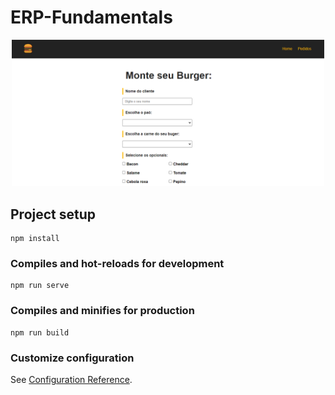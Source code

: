 # ERP-Fundamentals

 <div align="center">
    <img width="500px" src="public/readme.png" alt="make-your-burger" />
  </div>

## Project setup
```
npm install
```

### Compiles and hot-reloads for development
```
npm run serve
```

### Compiles and minifies for production
```
npm run build
```

### Customize configuration
See [Configuration Reference](https://cli.vuejs.org/config/).
